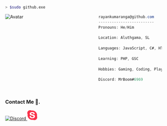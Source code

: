 ```bash
> $sudo github.exe
```

<img align="left" src="https://avatars.githubusercontent.com/ImRayan" alt="Avatar" width="300" /> 

```csharp
rayankumaranga@github.com
-------------------------
Pronouns: He/Him

Location: Aluthgama, SL

Languages: JavaScript, C#, HTML, CSS

Learning: PHP, GSC

Hobbies: Gaming, Coding, Playing Guitar

Discord: MrBoom#6969
```

</br>



### Contact Me 💌.

<a href="https://discordapp.com/users/891356965064806411/">
<img width="32px" alt="Discord" title="Discord" src="https://camo.githubusercontent.com/adaa004187d9d68b49031463d39c5e47f1cf77d221b46785b858c8e55d84596c/68747470733a2f2f692e696d6775722e636f6d2f4f56695a4f384a2e706e67" data-canonical-src="https://i.imgur.com/OViZO8J.png" style="max-width: 100%;">
</a>



<a href="https://join.skype.com/invite/we1hRAfRcF93">
<img width="32px" alt="Skype" title="Skype" src="images/icons8-skype-50.png" style="max-width: 100%;">
</a>

